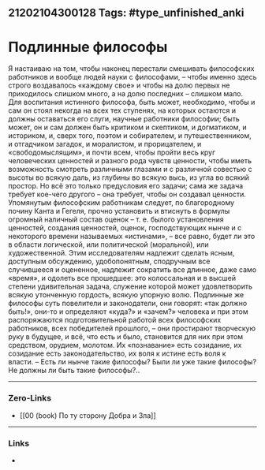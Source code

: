 21202104300128
Tags: #type_unfinished_anki
---
# Подлинные философы

Я настаиваю на том, чтобы наконец перестали смешивать философских работников и вообще людей науки с философами, – чтобы именно здесь строго воздавалось «каждому свое» и чтобы на долю первых не приходилось слишком много, а на долю последних – слишком мало. Для воспитания истинного философа, быть может, необходимо, чтобы и сам он стоял некогда на всех тех ступенях, на которых остаются и должны оставаться его слуги, научные работники философии; быть может, он и сам должен быть критиком и скептиком, и догматиком, и историком, и, сверх того, поэтом и собирателем, и путешественником, и отгадчиком загадок, и моралистом, и прорицателем, и «свободомыслящим», и почти всем, чтобы пройти весь круг человеческих ценностей и разного рода чувств ценности, чтобы иметь возможность смотреть различными глазами и с различной совестью с высоты во всякую даль, из глубины во всякую высь, из угла во всякий простор. Но всё это только предусловия его задачи; сама же задача требует кое-чего другого – она требует, чтобы он создавал ценности. Упомянутым философским работникам следует, по благородному почину Канта и Гегеля, прочно установить и втиснуть в формулы огромный наличный состав оценок – т. е. былого установления ценностей, создания ценностей, оценок, господствующих нынче и с некоторого времени называемых «истинами», – все равно, будет ли это в области логической, или политической (моральной), или художественной. Этим исследователям надлежит сделать ясным, доступным обсуждению, удобопонятным, сподручным все случившееся и оцененное, надлежит сократить все длинное, даже само «время», и одолеть все прошедшее: это колоссальная и в высшей степени удивительная задача, служение которой может удовлетворить всякую утонченную гордость, всякую упорную волю. Подлинные же философы суть повелители и законодатели, они говорят: «так должно быть!», они-то и определяют «куда?» и «зачем?» человека и при этом распоряжаются подготовительной работой всех философских работников, всех победителей прошлого, – они простирают творческую руку в будущее, и всё, что есть и было, становится для них при этом средством, орудием, молотом. Их «познавание» есть созидание, их созидание есть законодательство, их воля к истине есть воля к власти. – Есть ли нынче такие философы? Были ли уже такие философы? Не должны ли быть такие философы?..

---
### Zero-Links
- [[00 (book) По ту сторону Добра и Зла]]
---
### Links
-